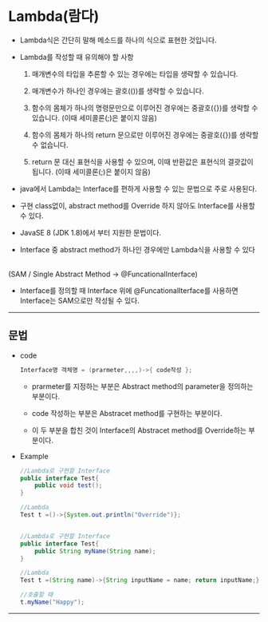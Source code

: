 Lambda(람다)
===

* Lambda식은 간단히 말해 메소드를 하나의 식으로 표현한 것입니다.

* Lambda를 작성할 때 유의해야 할 사항

    1. 매개변수의 타입을 추론할 수 있는 경우에는 타입을 생략할 수 있습니다.

    2. 매개변수가 하나인 경우에는 괄호(())를 생략할 수 있습니다.

    3. 함수의 몸체가 하나의 명령문만으로 이루어진 경우에는 중괄호({})를 생략할 수 있습니다. (이때 세미콜론(;)은 붙이지 않음)

    4. 함수의 몸체가 하나의 return 문으로만 이루어진 경우에는 중괄호({})를 생략할 수 없습니다.

    5. return 문 대신 표현식을 사용할 수 있으며, 이때 반환값은 표현식의 결괏값이 됩니다. (이때 세미콜론(;)은 붙이지 않음)

* java에서 Lambda는 Interface를 편하게 사용할 수 있는 문법으로 주로 사용된다.


* 구현 class없이, abstract method를 Override 하지 않아도 Interface를 사용할 수 있다.


* JavaSE 8 (JDK 1.8)에서 부터 지원한 문법이다.

* Interface 중 abstract method가 하나인 경우에만 Lambda식을 사용할 수 있다
<br>
(SAM / Single Abstract Method -> @FuncationalInterface)

* Interface를 정의할 때 Interface 위에 @FuncationalIterface를 사용하면 Interface는 SAM으로만 작성될 수 있다.

---
## 문법

* code
    ```java
    Interface명 객체명 = (prarmeter,,,,)->{ code작성 }; 
    ```

    * prarmeter를 지정하는 부분은 Abstract method의 parameter을 정의하는 부분이다.

    * code 작성하는 부분은 Abstracet method를 구현하는 부분이다.

    * 이 두 부분을 합친 것이 Interface의 Abstracet method를 Override하는 부분이다.

* Example

    ```java
    //Lambda로 구현할 Interface
    public interface Test{
        public void test();
    }

    //Lambda
    Test t =()->{System.out.println("Override")};
    

    //Lambda로 구현할 Interface
    public interface Test{
        public String myName(String name);
    }

    //Lambda
    Test t =(String name)->{String inputName = name; return inputName;};

    //호출할 때
    t.myName("Happy");
    ```

---
